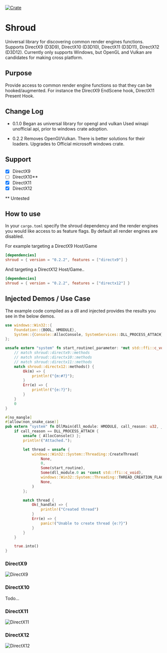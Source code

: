 [![Crate](https://img.shields.io/crates/v/shroud.svg)](https://crates.io/crates/shroud)
# Shroud
Universal library for discovering common render engines functions.
Supports DirectX9 (D3D9), DirectX10 (D3D10), DirectX11 (D3D11), DirectX12 (D3D12).
Currently only supports Windows, but OpenGL and Vulkan are candidates for making cross platform.

## Purpose
Provide access to common render engine functions so that they can be hooked/augmented.
For instance the DirectX9 EndScene hook, DirectX11 Present Hook.

## Change Log
- 0.1.0
Began as universal library for opengl and vulkan
Used winapi unofficial api, prior to windows crate adoption.

- 0.2.2 
Removes OpenGl/Vulkan. There is better solutions for their loaders.
Upgrades to Official microsoft windows crate.

## Support
- [x] DirectX9
- [ ] DirectX10**
- [x] DirectX11
- [x] DirectX12

** Untested

## How to use
In your `cargo.toml` specify the shroud dependency and the render engines you would like access to as feature flags.
By default all render engines are disabled.

For example targeting a DirectX9 Host/Game
```Toml
[dependencies]
shroud = { version = "0.2.2", features = ["directx9"] }
```

And targeting a DirectX12 Host/Game..
```Toml
[dependencies]
shroud = { version = "0.2.2", features = ["directx12"] }
```

## Injected Demos / Use Case
The example code compiled as a dll and injected provides the results you see in the below demos.
```Rust
use windows::Win32::{
    Foundation::{BOOL, HMODULE},
    System::{Console::AllocConsole, SystemServices::DLL_PROCESS_ATTACH},
};

unsafe extern "system" fn start_routine(_parameter: *mut std::ffi::c_void) -> u32 {
    // match shroud::directx9::methods
    // match shroud::directx10::methods
    // match shroud::directx11::methods
    match shroud::directx12::methods() {
        Ok(m) => {
            println!("{m:#?}");
        }
        Err(e) => {
            println!("{e:?}");
        }
    }
    0
}

#[no_mangle]
#[allow(non_snake_case)]
pub extern "system" fn DllMain(dll_module: HMODULE, call_reason: u32, _reserved: usize) -> BOOL {
    if call_reason == DLL_PROCESS_ATTACH {
        unsafe { AllocConsole() };
        println!("Attached.");

        let thread = unsafe {
            windows::Win32::System::Threading::CreateThread(
                None,
                0,
                Some(start_routine),
                Some(dll_module.0 as *const std::ffi::c_void),
                windows::Win32::System::Threading::THREAD_CREATION_FLAGS(0),
                None,
            )
        };

        match thread {
            Ok(_handle) => {
                println!("Created thread")
            }
            Err(e) => {
                panic!("Unable to create thread {e:?}")
            }
        }
    }

    true.into()
}
```

### DirectX9
![DirectX9](docs/directx9.PNG)

### DirectX10
Todo...

### DirectX11
![DirectX11](docs/directx11.PNG)

### DirectX12
![DirectX12](docs/directx12.PNG)
